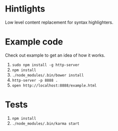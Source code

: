 # Hintlights

Low level content replacement for syntax highlighters.

# Example code

Check out example to get an idea of how it works.

1. `sudo npm install -g http-server`
2. `npm install`
3. `./node_modules/.bin/bower install`
4. `http-server -p 8888 .`
5. `open http://localhost:8888/example.html`

# Tests

1. `npm install`
2. `./node_modules/.bin/karma start`
